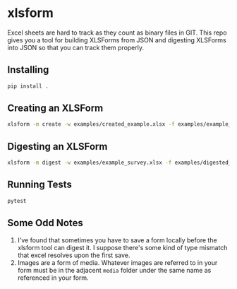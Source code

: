 # xlsform
Excel sheets are hard to track as they count as binary files in GIT. This repo gives you a tool for building XLSForms from JSON and digesting XLSForms into JSON so that you can track them properly. 

## Installing
```bash
pip install .
```

## Creating an XLSForm
```bash
xlsform -m create -w examples/created_example.xlsx -f examples/example_json
```

## Digesting an XLSForm
```bash
xlsform -m digest -w examples/example_survey.xlsx -f examples/digested_example_json
```

## Running Tests
```bash
pytest
```

## Some Odd Notes
1. I've found that sometimes you have to save a form locally before the xlsform tool can digest it. I suppose there's some kind of type mismatch that excel resolves upon the first save.
2. Images are a form of media. Whatever images are referred to in your form must be in the adjacent `media` folder under the same name as referenced in your form.